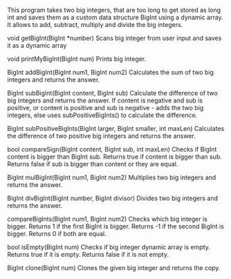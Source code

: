 This program takes two big integers, that are too long to get stored as long int and saves them as a custom data structure BigInt using a dynamic array. It allows to add, subtract, multiply and divide the big integers.


void getBigInt(BigInt *number)
Scans big integer from user input and saves it as a dynamic array

void printMyBigInt(BigInt num)
Prints big integer.

BigInt addBigInt(BigInt num1, BigInt num2)
Calculates the sum of two big integers and returns the answer.

BigInt subBigInt(BigInt content, BigInt sub)
Calculate the difference of two big integers and returns the answer.
If content is negative and sub is positive, or content is positive and sub is negative - adds the two big integers,
else uses subPositiveBigInts() to calculate the difference.

BigInt subPositiveBigInts(BigInt larger, BigInt smaller, int maxLen)
Calculates the difference of two positive big integers and returns the answer.

bool compareSign(BigInt content, BigInt sub, int maxLen)
Checks if BigInt content is bigger than BigInt sub.
Returns true if content is bigger than sub.
Returns false if sub is bigger than content or they are equal.

BigInt mulBigInt(BigInt num1, BigInt num2)
Multiplies two big integers and returns the answer.

BigInt divBigInt(BigInt number, BigInt divisor)
Divides two big integers and returns the answer.

compareBigInts(BigInt num1, BigInt num2)
Checks which big integer is bigger.
Returns 1 if the first BigInt is bigger.
Returns -1 if the second BigInt is bigger.
Returns 0 if both are equal.

bool isEmpty(BigInt num)
Checks if big integer dynamic array is empty.
Returns true if it is empty.
Returns false if it is not empty.

BigInt clone(BigInt num)
Clones the given big integer and returns the copy.